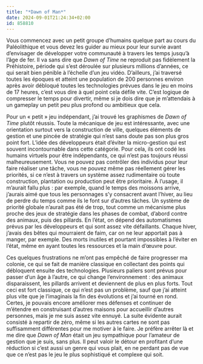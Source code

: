 ```yaml
---
title: "*Dawn of Man*"
date: 2024-09-01T21:24:34+02:00
id: 858810
---
```


Vous commencez avec un petit groupe d’humains quelque part au cours du Paléolithique et vous devez les guider au mieux pour leur survie avant d’envisager de développer votre communauté à travers les temps jusqu’à l’âge de fer. Il va sans dire que *Dawn of Time* ne reproduit pas fidèlement la Préhistoire, période qui s’est déroulée sur plusieurs millions d’années, ce qui serait bien pénible à l’échelle d’un jeu vidéo. D’ailleurs, j’ai traversé toutes les époques et atteint une population de 200 personnes environ après avoir débloqué toutes les technologies prévues dans le jeu en moins de 17 heures, c’est vous dire à quel point cela défile vite. C’est logique de compresser le temps pour divertir, même si je dois dire que je m’attendais à un gameplay un petit peu plus profond ou ambitieux que cela. 

Pour un « petit » jeu indépendant, j’ai trouvé les graphismes de *Dawn of Time* plutôt réussis. Toute la mécanique de jeu est intéressante, avec une orientation surtout vers la construction de ville, quelques éléments de gestion et une pincée de stratégie qui n’est sans doute pas son plus gros point fort. L’idée des développeurs était d’éviter la micro-gestion qui est souvent incontournable dans cette catégorie. Pour cela, ils ont codé les humains virtuels pour être indépendants, ce qui n’est pas toujours réussi malheureusement. Vous ne pouvez pas contrôler des individus pour leur faire réaliser une tâche, vous ne pouvez même pas réellement gérer les priorités, si ce n’est à travers un système assez rudimentaire où toute construction, plantation ou production peut être prioritaire. À l’usage, il m’aurait fallu plus : par exemple, quand le temps des moissons arrive, j’aurais aimé que tous les personnages s’y consacrent avant l’hiver, au lieu de perdre du temps comme ils le font sur d’autres tâches. Un système de priorité globale n’aurait pas été de trop, tout comme un mécanisme plus proche des jeux de stratégie dans les phases de combat, d’abord contre des animaux, puis des pillards. En l’état, on dépend des automatismes prévus par les développeurs et qui sont assez vite défaillants. Chaque hiver, j’avais des bêtes qui mourraient de faim, car on ne leur apportait pas à manger, par exemple. Des morts inutiles et pourtant impossibles à l’éviter en l’état, même en ayant toutes les ressources et la main d’œuvre pour.

Ces quelques frustrations ne m’ont pas empêché de faire progresser ma colonie, ce qui se fait de manière classique en collectant des points qui débloquent ensuite des technologies. Plusieurs paliers sont prévus pour passer d’un âge à l’autre, ce qui change l’environnement : des animaux disparaissent, les pillards arrivent et deviennent de plus en plus forts. Tout ceci est fort classique, ce qui n’est pas un problème, sauf que j’ai atteint plus vite que je l’imaginais la fin des évolutions et j’ai tourné en rond. Certes, je pouvais encore améliorer mes défenses et continuer de m’étendre en construisant d’autres maisons pour accueillir d’autres personnes, mais je me suis assez vite ennuyé. La suite évidente aurait consisté à repartir de zéro, même si les autres cartes ne sont pas suffisamment différentes pour me motiver à le faire. Je préfère arrêter là et me dire que *Dawn of Man* était un jeu sympathique pour l’amateur de gestion que je suis, sans plus. Il peut valoir le détour en profitant d’une réduction si c’est aussi un genre qui vous plait, en ne perdant pas de vue que ce n’est pas le jeu le plus sophistiqué et complexe qui soit. 